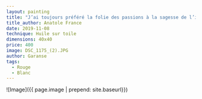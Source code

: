 ```yaml
---
layout: painting
title: "J’ai toujours préféré la folie des passions à la sagesse de l’indifférence." 
title_author: Anatole France
date: 2019-11-08
technique: Huile sur toile
dimensions: 40x40
price: 400
image: DSC_1175_(2).JPG
author: Garanse
tags:
  - Rouge
  - Blanc
---
```

![Image]({{ page.image | prepend: site.baseurl}})